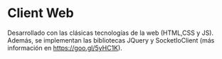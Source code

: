 # Client Web

Desarrollado con las clásicas tecnologías de la web (HTML,CSS y JS). Además, se implementan las bibliotecas JQuery y SocketIoClient (más información en https://goo.gl/5yHC1K).
